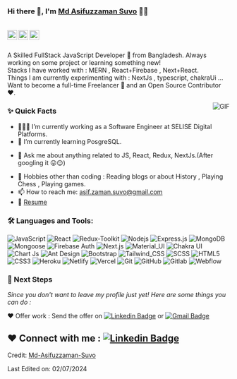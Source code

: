 ### Hi there 👋, I'm [Md Asifuzzaman Suvo](https://github.com/Asif-Zaman-Suvo/Asif-Zaman-Suvo) 👨‍💻

<br/>

<a href="https://www.linkedin.com/in/md-asifuzzaman-shuvo/">
  <img align="left" alt="Suvo's Linkedin" width="22px" src="https://cdn.jsdelivr.net/npm/simple-icons@v3/icons/linkedin.svg" />
</a>

<a href="https://x.com/AsifuzzamanSuvo">
  <img align="left" alt="Md Asifuzzaman Suvo | Twitter" width="22px" src="https://cdn.jsdelivr.net/npm/simple-icons@v3/icons/twitter.svg" />
</a>

<a href="mailto:asif.zaman.suvo@gmail.com">
  <img align="left" alt="Suvo's Email" width="22px" src="https://cdn.jsdelivr.net/npm/simple-icons@v3/icons/gmail.svg" />
</a>

<br />

<br/>

<p>
A Skilled FullStack JavaScript Developer 🚀 from Bangladesh. Always working on some project or learning something new!
<br/>
Stacks I have worked with : MERN , React+Firebase , Next+React.
<br/>  
Things I am currently experimenting with : NextJs  , typescript, chakraUi ...
<br/>
Want to become a full-time Freelancer 💸 and an Open Source Contributor ❤️.
</p>

  <img align="right" alt="GIF" src="https://media.giphy.com/media/MC6eSuC3yypCU/giphy.gif" />
  
### ✨ Quick Facts

- 👨🏽‍💻 I’m currently working as a Software Engineer at SELISE Digital Platforms.
- 🌱 I’m currently learning PosgreSQL.
<!--- 🤔 I’m looking for help for my future MERN projects.-->
- 💬 Ask me about anything related to JS, React, Redux, NextJs.(After googling it 😜😌)
<!--- ⚡️ Fun-Fact: I sleep at 6am 🙃. -->
- 🎿 Hobbies other than coding : Reading blogs or about History , Playing Chess , Playing games.
- 📫 How to reach me: asif.zaman.suvo@gmail.com
- 📝 [Resume](https://drive.google.com/file/d/1RD9uz2y4bATeP-57uDr1E0HMGlEVmUnA/view?usp=drive_link)

### 🛠️ Languages and Tools:

![JavaScript](https://img.shields.io/badge/-JavaScript-black?style=flat-square&logo=javascript)
![React](https://img.shields.io/badge/-React-black?style=flat-square&logo=react)
![Redux-Toolkit](https://img.shields.io/badge/-Redux-black?style=flat-square&logo=Redux)
![Nodejs](https://img.shields.io/badge/-Nodejs-black?style=flat-square&logo=Node.js)
![Express.js](https://img.shields.io/badge/-Express-black?style=flat-square&logo=expressjs)
![MongoDB](https://img.shields.io/badge/-MongoDB-black?style=flat-square&logo=mongodb)
![Mongoose](https://img.shields.io/badge/-Mongoose-black?style=flat-square&logo=mongoose)
![Firebase Auth](https://img.shields.io/badge/-Firebase-black?style=flat-square&logo=Firebase)
![Next.js](https://img.shields.io/badge/-Next-black?style=flat-square&logo=Next.js)
![Material_UI](https://img.shields.io/badge/-Material_UI-black?style=flat-square&logo=material-ui)
![Chakra UI](https://img.shields.io/badge/-Chakra_UI-black?style=flat-square&logo=chakra-ui)
![Chart Js](https://img.shields.io/badge/-Chart_JS-black?style=flat-square&logo=chartdotjs)
![Ant Design](https://img.shields.io/badge/-Ant_Design-black?style=flat-square&logo=ant-design)
![Bootstrap](https://img.shields.io/badge/-Bootstrap-black?style=flat-square&logo=bootstrap)
![Tailwind_CSS](https://img.shields.io/badge/-Tailwind_CSS-black?style=flat-square&logo=tailwind-css)
![SCSS](https://img.shields.io/badge/-SCSS-black?style=flat-square&logo=SASS)
![HTML5](https://img.shields.io/badge/-HTML5-black?style=flat-square&logo=html5&logoColor=white)
![CSS3](https://img.shields.io/badge/-CSS3-black?style=flat-square&logo=css3)
![Heroku](https://img.shields.io/badge/-Heroku-black?style=flat-square&logo=heroku)
![Netlify](https://img.shields.io/badge/-Netlify-black?style=flat-square&logo=netlify)
![Vercel](https://img.shields.io/badge/-Vercel-black?style=flat-square&logo=vercel)
![Git](https://img.shields.io/badge/-Git-black?style=flat-square&logo=git)
![GitHub](https://img.shields.io/badge/-GitHub-black?style=flat-square&logo=github)
![Gitlab](https://img.shields.io/badge/-Gitlab-black?style=flat-square&logo=gitlab)
![Webflow](https://img.shields.io/badge/-Webflow-black?style=flat-square&logo=webflow)

### 👣 Next Steps

_Since you don't want to leave my profile just yet! Here are some things you can do :_

❤️ Offer work : Send the offer on [![Linkedin Badge](https://img.shields.io/badge/-Md_Asifuzzaman_Suvo-blue?style=flat-square&logo=Linkedin&logoColor=white&link=https://www.linkedin.com/in/md-asifuzzaman-shuvo/)](https://www.linkedin.com/in/md-asifuzzaman-shuvo/)
or [![Gmail Badge](https://img.shields.io/badge/-asif.zaman.suvo@gmail.com-c14438?style=flat-square&logo=Gmail&logoColor=white&link=mailto:asif.zaman.suvo@gmail.com)](mailto:asif.zaman.suvo@gmail.com)

## ❤️ Connect with me : [![Linkedin Badge](https://img.shields.io/badge/-Md_Asifuzzaman_Suvo-blue?style=flat-square&logo=Linkedin&logoColor=white&link=https://www.linkedin.com/in/md-asifuzzaman-shuvo/)](https://www.linkedin.com/in/md-asifuzzaman-shuvo/)

Credit: [Md-Asifuzzaman-Suvo](https://github.com/Asif-Zaman-Suvo)

Last Edited on: 02/07/2024
